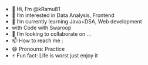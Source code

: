 - 👋 Hi, I’m @kRamu81
- 👀 I’m interested in Data Analysis, Frontend 
- 🌱 I’m currently learning Java+DSA, Web development
- with Code with Swaroop
- 💞️ I’m looking to collaborate on ...
- 📫 How to reach me :
- 😄 Pronouns: Practice 
- ⚡ Fun fact: Life is worst just enjoy it

<!---
kRamu81/kRamu81 is a ✨ special ✨ repository because its `README.md` (this file) appears on your GitHub profile.
You can click the Preview link to take a look at your changes.
--->
